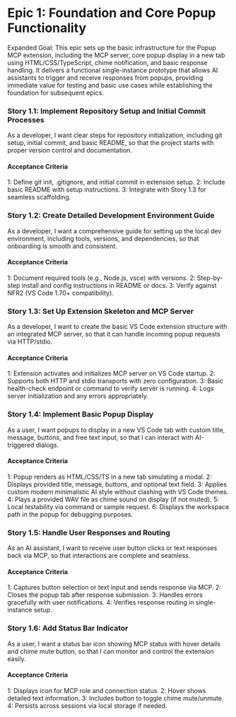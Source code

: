 # Epic 1: Foundation and Core Popup Functionality

Expanded Goal: This epic sets up the basic infrastructure for the Popup MCP extension, including the MCP server, core popup display in a new tab using HTML/CSS/TypeScript, chime notification, and basic response handling. It delivers a functional single-instance prototype that allows AI assistants to trigger and receive responses from popups, providing immediate value for testing and basic use cases while establishing the foundation for subsequent epics.

### Story 1.1: Implement Repository Setup and Initial Commit Processes
As a developer, I want clear steps for repository initialization, including git setup, initial commit, and basic README, so that the project starts with proper version control and documentation.

#### Acceptance Criteria
1: Define git init, .gitignore, and initial commit in extension setup.
2: Include basic README with setup instructions.
3: Integrate with Story 1.3 for seamless scaffolding.

### Story 1.2: Create Detailed Development Environment Guide
As a developer, I want a comprehensive guide for setting up the local dev environment, including tools, versions, and dependencies, so that onboarding is smooth and consistent.

#### Acceptance Criteria
1: Document required tools (e.g., Node.js, vsce) with versions.
2: Step-by-step install and config instructions in README or docs.
3: Verify against NFR2 (VS Code 1.70+ compatibility).

### Story 1.3: Set Up Extension Skeleton and MCP Server
As a developer, I want to create the basic VS Code extension structure with an integrated MCP server, so that it can handle incoming popup requests via HTTP/stdio.

#### Acceptance Criteria
1: Extension activates and initializes MCP server on VS Code startup.
2: Supports both HTTP and stdio transports with zero configuration.
3: Basic health-check endpoint or command to verify server is running.
4: Logs server initialization and any errors appropriately.

### Story 1.4: Implement Basic Popup Display
As a user, I want popups to display in a new VS Code tab with custom title, message, buttons, and free text input, so that I can interact with AI-triggered dialogs.

#### Acceptance Criteria
1: Popup renders as HTML/CSS/TS in a new tab simulating a modal.
2: Displays provided title, message, buttons, and optional text field.
3: Applies custom modern minimalistic AI style without clashing with VS Code themes.
4: Plays a provided WAV file as chime sound on display (if not muted).
5: Local testability via command or sample request.
6: Displays the workspace path in the popup for debugging purposes.

### Story 1.5: Handle User Responses and Routing
As an AI assistant, I want to receive user button clicks or text responses back via MCP, so that interactions are complete and seamless.

#### Acceptance Criteria
1: Captures button selection or text input and sends response via MCP.
2: Closes the popup tab after response submission.
3: Handles errors gracefully with user notifications.
4: Verifies response routing in single-instance setup.

### Story 1.6: Add Status Bar Indicator
As a user, I want a status bar icon showing MCP status with hover details and chime mute button, so that I can monitor and control the extension easily.

#### Acceptance Criteria
1: Displays icon for MCP role and connection status.
2: Hover shows detailed text information.
3: Includes button to toggle chime mute/unmute.
4: Persists across sessions via local storage if needed.

